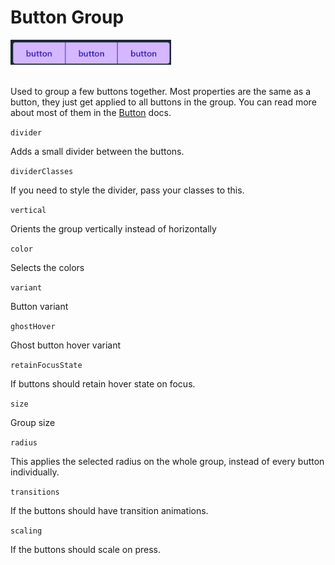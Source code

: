 # Button Group

<img src='../../../images/Button/buttonGroup.png' style='max-height:40px'/> 
<br></br>

Used to group a few buttons together. Most properties are the same as a button, they just get applied to all buttons in the group. You can read more about most of them in the [Button](./Button.md) docs.

`divider`

Adds a small divider between the buttons.

`dividerClasses`

If you need to style the divider, pass your classes to this.

`vertical`

Orients the group vertically instead of horizontally

`color`

Selects the colors

`variant`

Button variant

`ghostHover`

Ghost button hover variant

`retainFocusState`

If buttons should retain hover state on focus.

`size`

Group size

`radius`

This applies the selected radius on the whole group, instead of every button individually.

`transitions`

If the buttons should have transition animations.

`scaling`

If the buttons should scale on press.
